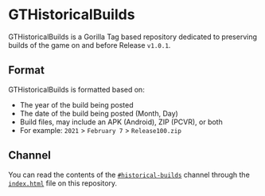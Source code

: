 # GTHistoricalBuilds
GTHistoricalBuilds is a Gorilla Tag based repository dedicated to preserving builds of the game on and before Release ``v1.0.1``. 
## Format
GTHistoricalBuilds is formatted based on:
- The year of the build being posted
- The date of the build being posted (Month, Day)
- Build files, may include an APK (Android), ZIP (PCVR), or both
- For example: ``2021`` > ``February 7`` > ``Release100.zip``
## Channel
You can read the contents of the [``#historical-builds``](https://discord.com/channels/671854243510091789/671857084291219505) channel through the [``index.html``](https://html-preview.github.io/?url=https://github.com/lunakittyyy/OldGTVersions/blob/main/index.html) file on this repository.
